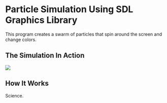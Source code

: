 
# Particle Simulation Using SDL Graphics Library

This program creates a swarm of particles that spin around the screen and change colors.

<h2>The Simulation In Action</h2>
<p align="left">
  <img src = "http://i.imgur.com/MEfJMwk.gif" />
</p>

<h2>How It Works</h2>
Science.

